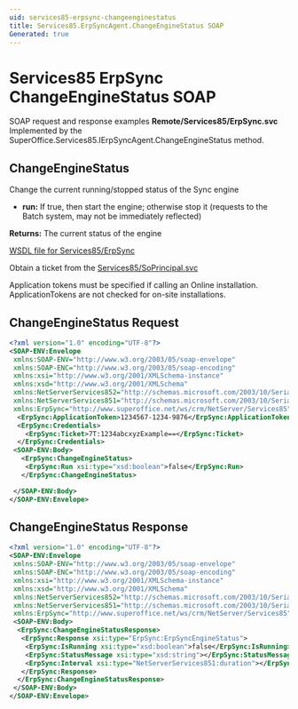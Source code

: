 ```yaml
---
uid: services85-erpsync-changeenginestatus
title: Services85.ErpSyncAgent.ChangeEngineStatus SOAP
Generated: true
---
```


# Services85 ErpSync ChangeEngineStatus SOAP

SOAP request and response examples **Remote/Services85/ErpSync.svc**
Implemented by the <see cref="M:SuperOffice.Services85.IErpSyncAgent.ChangeEngineStatus">SuperOffice.Services85.IErpSyncAgent.ChangeEngineStatus</see> method.

## ChangeEngineStatus

Change the current running/stopped status of the Sync engine

* **run:** If true, then start the engine; otherwise stop it (requests to the Batch system, may not be immediately reflected)

**Returns:** The current status of the engine


[WSDL file for Services85/ErpSync](../Services85-ErpSync.md)

Obtain a ticket from the [Services85/SoPrincipal.svc](../SoPrincipal/index.md)

Application tokens must be specified if calling an Online installation. ApplicationTokens are not checked for on-site installations.

## ChangeEngineStatus Request

```xml
<?xml version="1.0" encoding="UTF-8"?>
<SOAP-ENV:Envelope
 xmlns:SOAP-ENV="http://www.w3.org/2003/05/soap-envelope"
 xmlns:SOAP-ENC="http://www.w3.org/2003/05/soap-encoding"
 xmlns:xsi="http://www.w3.org/2001/XMLSchema-instance"
 xmlns:xsd="http://www.w3.org/2001/XMLSchema"
 xmlns:NetServerServices852="http://schemas.microsoft.com/2003/10/Serialization/Arrays"
 xmlns:NetServerServices851="http://schemas.microsoft.com/2003/10/Serialization/"
 xmlns:ErpSync="http://www.superoffice.net/ws/crm/NetServer/Services85">
  <ErpSync:ApplicationToken>1234567-1234-9876</ErpSync:ApplicationToken>
  <ErpSync:Credentials>
    <ErpSync:Ticket>7T:1234abcxyzExample==</ErpSync:Ticket>
  </ErpSync:Credentials>
 <SOAP-ENV:Body>
   <ErpSync:ChangeEngineStatus>
    <ErpSync:Run xsi:type="xsd:boolean">false</ErpSync:Run>
   </ErpSync:ChangeEngineStatus>

 </SOAP-ENV:Body>
</SOAP-ENV:Envelope>

```


## ChangeEngineStatus Response

```xml
<?xml version="1.0" encoding="UTF-8"?>
<SOAP-ENV:Envelope
 xmlns:SOAP-ENV="http://www.w3.org/2003/05/soap-envelope"
 xmlns:SOAP-ENC="http://www.w3.org/2003/05/soap-encoding"
 xmlns:xsi="http://www.w3.org/2001/XMLSchema-instance"
 xmlns:xsd="http://www.w3.org/2001/XMLSchema"
 xmlns:NetServerServices852="http://schemas.microsoft.com/2003/10/Serialization/Arrays"
 xmlns:NetServerServices851="http://schemas.microsoft.com/2003/10/Serialization/"
 xmlns:ErpSync="http://www.superoffice.net/ws/crm/NetServer/Services85">
 <SOAP-ENV:Body>
  <ErpSync:ChangeEngineStatusResponse>
   <ErpSync:Response xsi:type="ErpSync:ErpSyncEngineStatus">
    <ErpSync:IsRunning xsi:type="xsd:boolean">false</ErpSync:IsRunning>
    <ErpSync:StatusMessage xsi:type="xsd:string"></ErpSync:StatusMessage>
    <ErpSync:Interval xsi:type="NetServerServices851:duration"></ErpSync:Interval>
   </ErpSync:Response>
  </ErpSync:ChangeEngineStatusResponse>
 </SOAP-ENV:Body>
</SOAP-ENV:Envelope>

```

